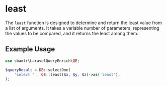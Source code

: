 # least

The `least` function is designed to determine and return the least value from a list of arguments. It takes a variable
number of parameters, representing the values to be compared, and it returns the least among them.

## Example Usage

```php
use sbamtr\LaravelQueryEnrich\QE;

$queryResult = DB::selectOne(
    'select ' . QE::least($x, $y, $z)->as('least'),
);
```